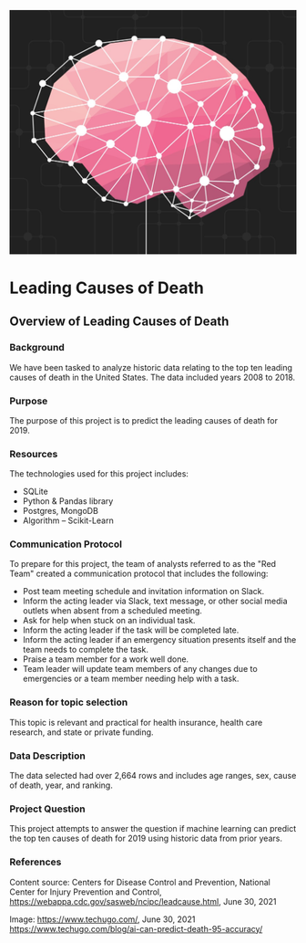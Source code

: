 ![brain.PNG](images/brain.png)

# Leading Causes of Death

## Overview of Leading Causes of Death

### Background

We have been tasked to analyze historic data relating to the top ten leading causes of death in the United States. The data included years 2008 to 2018. 


### Purpose

The purpose of this project is to predict the leading causes of death for 2019.

### Resources

The technologies used for this project includes:

- SQLite
- Python & Pandas library
- Postgres, MongoDB 
- Algorithm – Scikit-Learn

### Communication Protocol

To prepare for this project, the team of analysts referred to as the "Red Team" created a communication protocol that includes the following:

- Post team meeting schedule and invitation information on Slack. 
- Inform the acting leader via Slack, text message, or other social media outlets when absent from a scheduled meeting.
- Ask for help when stuck on an individual task.
- Inform the acting leader if the task will be completed late.
- Inform the acting leader if an emergency situation presents itself and the team needs to complete the task.
- Praise a team member for a work well done.
- Team leader will update team members of any changes due to emergencies or a team member needing help with a task.

### Reason for topic selection

This topic is relevant and practical for health insurance, health care research, and state or private funding. 

### Data Description

The data selected had over 2,664 rows and includes age ranges, sex, cause of death, year, and ranking.

### Project Question

This project attempts to answer the question if machine learning can predict the top ten causes of death for 2019 using historic data from prior years.

### References

Content source: Centers for Disease Control and Prevention, National Center for Injury Prevention and Control, https://webappa.cdc.gov/sasweb/ncipc/leadcause.html, June 30, 2021

Image: https://www.techugo.com/, June 30, 2021
       https://www.techugo.com/blog/ai-can-predict-death-95-accuracy/

